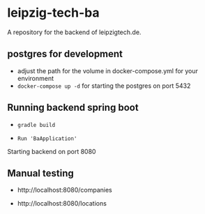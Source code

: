 leipzig-tech-ba
===============

A repository for the backend of leipzigtech.de.

postgres for development
------------------------
* adjust the path for the volume in docker-compose.yml for your environment
* `docker-compose up -d` for starting the postgres on port 5432


Running backend spring boot
------------------------

* `gradle build`

* `Run 'BaApplication'`

Starting backend on port 8080

Manual testing
------------------------

* http://localhost:8080/companies

* http://localhost:8080/locations
